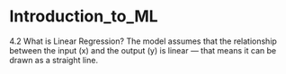 # Introduction_to_ML
4.2 What is Linear Regression?
The model assumes that the relationship between the input (x) and the output (y) is
linear — that means it can be drawn as a straight line.

